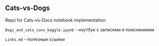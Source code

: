## Cats-vs-Dogs

Repo for Cats-vs-Docs notebook implementation

`Dogs_and_cats_conv_kaggle.ipynb` - ноутбук с записями и пояснениями

`Links.md`  - полезные ссылки
